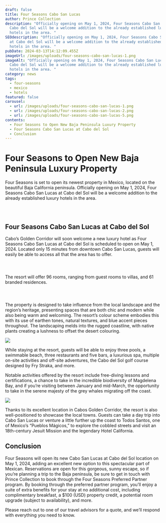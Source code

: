 ```yaml
---
draft: false
title: Four Seasons Cabo San Lucas
author: Prince Collection
description: "Officially opening on May 1, 2024, Four Seasons Cabo San Lucas at
  Cabo del Sol will be a welcome addition to the already established luxury
  hotels in the area. "
SEOdescription: "Officially opening on May 1, 2024, Four Seasons Cabo San Lucas
  at Cabo del Sol will be a welcome addition to the already established luxury
  hotels in the area. "
pubDate: 2024-03-13T14:12:09.455Z
imageUrl: /images/uploads/four-seasons-cabo-san-lucas-1.png
imageAlt: "Officially opening on May 1, 2024, Four Seasons Cabo San Lucas at
  Cabo del Sol will be a welcome addition to the already established luxury
  hotels in the area. "
category: news
tags:
  - four-seasons
  - mexico
  - hotels
featured: false
carousel:
  - url: /images/uploads/four-seasons-cabo-san-lucas-1.png
  - url: /images/uploads/four-seasons-cabo-san-lucas-2.png
  - url: /images/uploads/four-seasons-cabo-san-lucas-5.png
contents:
  - Four Seasons to Open New Baja Peninsula Luxury Property
  - Four Seasons Cabo San Lucas at Cabo del Sol
  - Conclusion
---
```

# Four Seasons to Open New Baja Peninsula Luxury Property

Four Seasons is set to open its newest property in Mexico, located on the beautiful Baja California peninsula. Officially opening on May 1, 2024, Four Seasons Cabo San Lucas at Cabo del Sol will be a welcome addition to the already established luxury hotels in the area.

<div class="one-big-two-small">
    <figure>
        <img class="grid-image" src="/images/uploads/four-seasons-cabo-san-lucas-1.png" alt="" />
    </figure>
    <figure>
        <img class="grid-image" src="/images/uploads/four-seasons-cabo-san-lucas-2.png" alt="" />
    </figure>
    <figure>
        <img class="grid-image" src="/images/uploads/four-seasons-cabo-san-lucas-3.png" alt="" />
      </figure>
  </div>

## Four Seasons Cabo San Lucas at Cabo del Sol

Cabo’s Golden Corridor will soon welcome a new luxury hotel as Four Seasons Cabo San Lucas at Cabo del Sol is scheduled to open on May 1, 2024. Located only 15 minutes from downtown Cabo San Lucas, guests will easily be able to access all that the area has to offer.

 <div class="one-big-two-small">
    <figure>
        <img class="grid-image" src="/images/uploads/four-seasons-cabo-san-lucas-8.png" alt="" />
    </figure>
    <figure>
        <img class="grid-image" src="/images/uploads/four-seasons-cabo-san-lucas-9.png" alt="" />
    </figure>
    <figure>
        <img class="grid-image" src="/images/uploads/four-seasons-cabo-san-lucas-7.png" alt="" />
    </figure>
</div>

 The resort will offer 96 rooms, ranging from guest rooms to villas, and 61 branded residences. 

  <div class="one-big-two-small">
    <figure>
        <img class="grid-image" src="/images/uploads/four-seasons-cabo-san-lucas-4.png" alt="" />
    </figure>
    <figure>
        <img class="grid-image" src="/images/uploads/four-seasons-cabo-san-lucas-5.png" alt="" />
    </figure>
    <figure>
        <img class="grid-image" src="/images/uploads/four-seasons-cabo-san-lucas-6.png" alt="" />
    </figure>
  </div>

The property is designed to take influence from the local landscape and the region’s heritage, presenting spaces that are both chic and modern while also being warm and welcoming. The resort’s colour scheme embodies this with its use of earthen tones, natural textures, and blue accent pieces throughout. The landscaping melds into the rugged coastline, with native plants creating a lushness to offset the desert colouring.

![](/images/uploads/four-seasons-cabo-san-lucas-10.png)

While staying at the resort, guests will be able to enjoy three pools, a swimmable beach, three restaurants and five bars, a luxurious spa, multiple on-site activities and off-site adventures, the Cabo del Sol golf course designed by Fry Straka, and more.

Notable activities offered by the resort include free-diving lessons and certifications, a chance to take in the incredible biodiversity of Magdelena Bay, and if you’re visiting between January and mid-March, the opportunity to take in the serene majesty of the grey whales migrating off the coast.

![](/images/uploads/four-seasons-cabo-san-lucas-11.png)

Thanks to its excellent location in Cabos Golden Corridor, the resort is also well-positioned to showcase the local towns. Guests can take a day trip into Cabo San Lucas or venture a little further up the coast to Todos Santos, one of Mexico’s “Pueblos Mágicos,” to explore the cobbled streets and visit an 18th-century Jesuit Mission and the legendary Hotel California.

## Conclusion

Four Seasons will open its new Cabo San Lucas at Cabo del Sol location on May 1, 2024, adding an excellent new option to this spectacular part of Mexican. Reservations are open for this gorgeous, sunny escape, so if you’re planning a trip to the Baja peninsula, be sure to get in touch with Prince Collection to book through the Four Seasons Preferred Partner program. By booking through the preferred partner program, you’ll enjoy a suite of extra benefits for your stay at no additional cost, including complimentary breakfast, a $100 (USD) property credit, a potential room upgrade (subject to availability), and more.

Please reach out to one of our travel advisors for a quote, and we’ll respond with everything you need to know.
